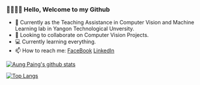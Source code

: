 ### 👋🏻👋🏻 Hello, Welcome to my Github


- 🔭 Currently as the Teaching Assistance in Computer Vision and Machine Learning lab in Yangon Technological Unversity.
- 👯 Looking to collaborate on Computer Vision Projects.
- 💻 Currently learning everything.
- 📫 How to reach me:
[FaceBook](https://www.facebook.com/aung.paing.jj.986/)
[LinkedIn](https://www.linkedin.com/in/aungpaing98/)


[![Aung Paing's github stats](https://github-readme-stats.vercel.app/api?username=aungpaing98)](https://github.com/aungpaing98/github-readme-stats&count_private=true)

[![Top Langs](https://github-readme-stats.vercel.app/api/top-langs/?username=aungpaing98&layout=compact)](https://github.com/aungpaing98/github-readme-stats)


